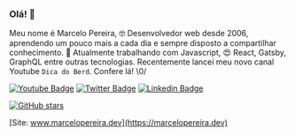 ### Olá! 👋

Meu nome é Marcelo Pereira, 🤓 Desenvolvedor web desde 2006, aprendendo um pouco mais a cada dia e sempre disposto a compartilhar conhecimento. 💬 Atualmente trabalhando com Javascript, 😍 React, Gatsby, GraphQL entre outras tecnologias. Recentemente lancei meu novo canal Youtube ```Dica do Berd```. Confere lá! \0/

[![Youtube Badge](https://img.shields.io/badge/-Youtube-FF0000?style=flat-square&labelColor=FF0000&logo=youtube&logoColor=white&link=https://www.youtube.com/channel/UCjsX4DU9LnNYUC2366_wJkw?view_as=subscriber)](https://www.youtube.com/channel/UCjsX4DU9LnNYUC2366_wJkw?view_as=subscriber)
[![Twitter Badge](https://img.shields.io/badge/-Twitter-1ca0f1?style=flat-square&labelColor=1ca0f1&logo=twitter&logoColor=white&link=https://twitter.com/marcelopoars)](https://twitter.com/marcelopoars)
[![Linkedin Badge](https://img.shields.io/badge/-LinkedIn-blue?style=flat-square&logo=Linkedin&logoColor=white&link=https://www.linkedin.com/in/marcelopoars)](https://www.linkedin.com/in/marcelopoars)

[![GitHub stars](https://img.shields.io/github/stars/Naereen/StrapDown.js.svg?style=social&label=Star&maxAge=2592000)](https://github.com/marcelopoars/marcelopoars/edit/master/README.md)


[Site: www.marcelopereira.dev](https://marcelopereira.dev)
